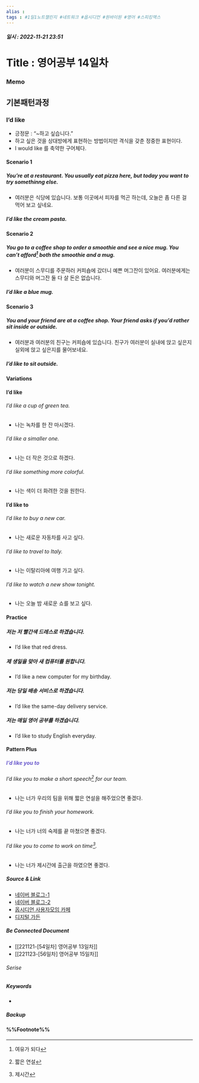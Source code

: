 ```yaml
---
alias : 
tags : #1일1노트챌린지 #네트워크 #옵시디언 #원바이원 #영어 #스피킹맥스
---
```


##### 일시 : 2022-11-21 23:51

# Title : 영어공부 14일차

### Memo

## 기본패턴과정

### I’d like
- 긍정문 : “~하고 싶습니다.”
- 하고 싶은 것을 상대방에게 표현하는 방법이지만 격식을 갖춘 정중한 표현이다.
- I would like 를 축약한 구어체다.

#### Scenario 1

##### You’re at a restaurant. You usually eat pizza here, but today you want to try somethinng else.
- 여러분은 식당에 있습니다. 보통 이곳에서 피자를 먹곤 하는데, 오늘은 좀 다른 걸 먹어 보고 싶네요.

##### I’d like the cream pasta.

#### Scenario 2

##### You go to a coffee shop to order a smoothie and see a nice mug. You can’t afford[^1] both the smoothie and a mug.
- 여러분이 스무디를 주문하러 커피숍에 갔더니 예쁜 머그잔이 있어요. 여러분에게는 스무디와 머그잔 둘 다 살 돈은 없습니다.

##### I’d like a blue mug.

#### Scenario 3

##### You and your friend are at a coffee shop. Your friend asks if you’d rather sit inside or outside.
- 여러분과 여러분의 친구는 커피숍에 있습니다. 친구가 여러분이 실내에 앉고 싶은지 실외에 앉고 싶은지를 물어보네요.

##### I’d like to sit outside.

#### Variations

#### I’d like

###### I’d like a cup of green tea.
- 나는 녹차를 한 잔 마시겠다.

###### I’d like a simaller one.
- 나는 더 작은 것으로 하겠다.

###### I’d like something more colorful.
- 나는 색이 더 화려한 것을 원한다.

#### I’d like to

###### I’d like to buy a new car.
- 나는 새로운 자동차를 사고 싶다.

###### I’d like to travel to Italy.
- 나는 이탈리아에 여행 가고 싶다.

###### I’d like to watch a new show tonight.
- 나는 오늘 밤 새로운 쇼를 보고 싶다.

#### Practice

##### 저는 저 빨간색 드레스로 하겠습니다.
- I’d like that red dress.

##### 제 생일을 맞아 새 컴퓨터를 원합니다.
- I’d like a new computer for my birthday.

##### 저는 당일 배송 서비스로 하겠습니다.
- I’d like the same-day delivery service.

##### 저는 매일 영어 공부를 하겠습니다.
- I’d like to study English everyday.

#### Pattern Plus

##### <font color="SlateBlue">I’d like you to</font>

###### I’d like you to make a short speech[^2] for our team.
- 나는 너가 우리의 팀을 위해 짧은 연설을 해주었으면 좋겠다.

###### I’d like you to finish your homework.
- 나는 너가 너의 숙제를 끝 마쳤으면 좋겠다.

###### I’d like you to come to work on time[^3].
- 나는 너가 제시간에 출근을 하였으면 좋겠다.

##### Source & Link
- [네이버 블로그-1](https://blog.naver.com/hsj6649/222924575325)
- [네이버 블로그-2](https://blog.naver.com/messijessi/221926862639)
- [옵시디언 사용자모임 카페](https://cafe.naver.com/obsidianary/2521)
- [디지털 가든](https://chunghasull.netlify.app/221122-55일차-영어공부-14일차)

##### Be Connected Document
- [[221121-[54일차] 영어공부 13일차]]
- [[221123-[56일차] 영어공부 15일차]]

###### Serise


##### Keywords
- 

##### Backup


#### %%Footnote%%

[^1]: 여유가 되다
[^2]: 짧은 연설
[^3]: 제시간